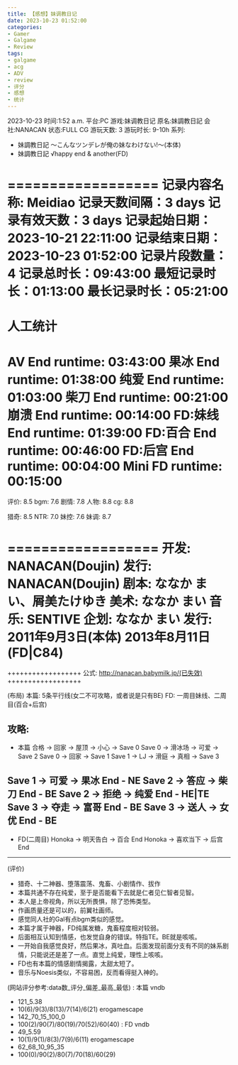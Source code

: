 ```yaml
---
title: 【感想】妹调教日记
date: 2023-10-23 01:52:00
categories:
- Gamer
- Galgame
- Review
tags:
- galgame
- acg
- ADV
- review
- 评分
- 感想
- 统计
---
```


2023-10-23
时间:1:52 a.m.
平台:PC
游戏:妹调教日记
原名:妹調教日記
会社:NANACAN
状态:FULL CG
游玩天数: 3
游玩时长: 9-10h
系列:
- 妹調教日記 〜こんなツンデレが俺の妹なわけない!〜(本体)
- 妹調教日記 √happy end & another(FD)

==================
记录内容名称: Meidiao
记录天数间隔：3 days
记录有效天数：3 days
记录起始日期：2023-10-21 22:11:00
记录结束日期：2023-10-23 01:52:00
记录片段数量：4
记录总时长：09:43:00
最短记录时长：01:13:00
最长记录时长：05:21:00
=======================
人工统计
=======================
AV End          runtime: 03:43:00
果冰 End        runtime: 01:38:00
纯爱 End        runtime: 01:03:00
柴刀 End        runtime: 00:21:00
崩溃 End        runtime: 00:14:00
FD:妹线 End     runtime: 01:39:00
FD:百合 End     runtime: 00:46:00
FD:后宫 End     runtime: 00:04:00
Mini FD         runtime: 00:15:00
==================

评价: 8.5
bgm: 7.6
剧情: 7.8
人物: 8.8
cg: 8.8

猎奇: 8.5
NTR: 7.0
妹控: 7.6
妹调: 8.7

==================
开发: NANACAN(Doujin)
发行: NANACAN(Doujin)
剧本: ななか まい、屑美たけゆき
美术: ななか まい
音乐: SENTIVE
企划: ななか まい
发行: 
    2011年9月3日(本体)
    2013年8月11日(FD|C84)
==================

++++++++++++++++++
公式: http://nanacan.babymilk.jp/(已失效)
++++++++++++++++++

(布局)
本篇: 5条平行线(女二不可攻略，或者说是只有BE)
FD: 一周目妹线、二周目(百合+后宫)

攻略:
---
- 本篇 
合格 -> 回家 -> 屋顶 -> 小心 -> Save 0
Save 0 -> 滑冰场 -> 可爱 -> Save 2
Save 0 -> 回家 -> Save 1
Save 1 -> LJ -> 滑庭 -> 真相 -> Save 3

Save 1 -> 可爱 -> 果冰 End - NE
Save 2 -> 答应 -> 柴刀 End - BE
Save 2 -> 拒绝 -> 纯爱 End - HE|TE
Save 3 -> 夺走 -> 富哥 End - BE
Save 3 -> 送人 -> 女优 End - BE
--- 
- FD(二周目)
Honoka -> 明天告白 -> 百合 End
Honoka -> 喜欢当下 -> 后宫 End
--- 

(评价)
- 猎奇、十二神器、堕落震荡、鬼畜、小剧情作、拔作
- 本篇共通不存在纯爱，至于是否能看下去就是仁者见仁智者见智。
- 本人是上帝视角，所以无所畏惧，除了恐怖类型。
- 作画质量还是可以的，前翼社画师。
- 感觉同人社的Gal有点bgm类似的感觉。
- 本篇才属于神器，FD纯属发糖，鬼畜程度相对较弱。
- 后面相互认知到情感，也发觉自身的错误。特指TE。BE就是咳咳。
- 一开始自我感觉良好，然后果冰，真吐血。后面发现前面分支有不同的妹系剧情，只能说还是差了一点。直觉上纯爱，理性上咳咳。
- FD也有本篇的情感剧情揭露，太甜太短了。
- 音乐与Noesis类似，不容易困，反而看得挺入神的。

(网站评分参考:data数_评分_偏差_最高_最低)
: 本篇
vndb
- 121_5.38
- 10(6)/9(3)/8(13)/7(14)/6(21)
erogamescape
- 142_70_15_100_0
- 100(2)/90(7)/80(19)/70(52)/60(40)
: FD
vndb
- 49_5.59
- 10(1)/9(1)/8(3)/7(9)/6(11)
erogamescape
- 62_68_10_95_35
- 100(0)/90(2)/80(7)/70(18)/60(29)
